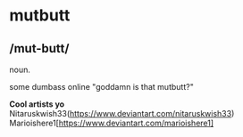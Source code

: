# mutbutt
## /mut-butt/

noun.

some dumbass online
"goddamn is that mutbutt?"

**Cool artists yo**
Nitaruskwish33(https://www.deviantart.com/nitaruskwish33)
Marioishere1[https://www.deviantart.com/marioishere1]
